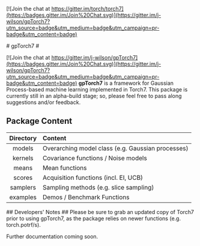 [![Join the chat at https://gitter.im/torch/torch7](https://badges.gitter.im/Join%20Chat.svg)](https://gitter.im/j-wilson/gpTorch7?utm_source=badge&utm_medium=badge&utm_campaign=pr-badge&utm_content=badge)

<a name="gpTorch7.intro.dok"/>
# gpTorch7 #

[![Join the chat at https://gitter.im/j-wilson/gpTorch7](https://badges.gitter.im/Join%20Chat.svg)](https://gitter.im/j-wilson/gpTorch7?utm_source=badge&utm_medium=badge&utm_campaign=pr-badge&utm_content=badge)
__gpTorch7__ is a framework for Gaussian Process-based machine learning implemented in Torch7. This package is currently still in an alpha-build stage; so, please feel free to pass along suggestions and/or feedback.
<a name="gpTorch7.content.dok"/>
## Package Content ##

Directory    | Content 
:-------------:|:----------------------
models   | Overarching model class (e.g. Gaussian processes)
kernels  | Covariance functions / Noise models
means    | Mean functions
scores   | Acquisition functions (incl. EI, UCB)
samplers | Sampling methods (e.g. slice sampling)
examples | Demos / Benchmark Functions
<a name="gpTorch7.dev.dok"/>
## Developers' Notes ##
Please be sure to grab an updated copy of Torch7 prior to using gpTorch7, as the package relies on newer functions (e.g. torch.potrf/s).

Further documentation coming soon.
